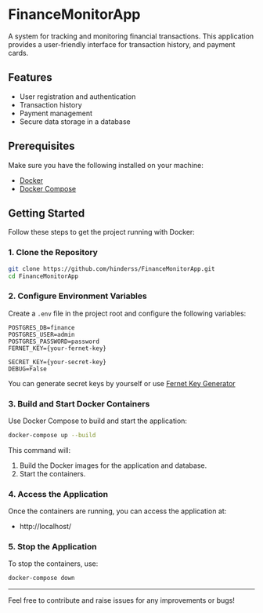 # FinanceMonitorApp

A system for tracking and monitoring financial transactions. This application provides a user-friendly interface for transaction history, and payment cards.

## Features

- User registration and authentication
- Transaction history
- Payment management
- Secure data storage in a database

## Prerequisites

Make sure you have the following installed on your machine:

- [Docker](https://www.docker.com/get-started)
- [Docker Compose](https://docs.docker.com/compose/install/)

## Getting Started

Follow these steps to get the project running with Docker:

### 1. Clone the Repository

```bash
git clone https://github.com/hinderss/FinanceMonitorApp.git
cd FinanceMonitorApp
```

### 2. Configure Environment Variables

Create a `.env` file in the project root and configure the following variables:

```env
POSTGRES_DB=finance
POSTGRES_USER=admin
POSTGRES_PASSWORD=password
FERNET_KEY={your-fernet-key}

SECRET_KEY={your-secret-key}
DEBUG=False
```
You can generate secret keys by yourself or use [Fernet Key Generator](https://fernetkeygen.com/)

### 3. Build and Start Docker Containers

Use Docker Compose to build and start the application:

```bash
docker-compose up --build
```

This command will:

1. Build the Docker images for the application and database.
2. Start the containers.

### 4. Access the Application

Once the containers are running, you can access the application at:

- http://localhost/

### 5. Stop the Application

To stop the containers, use:

```bash
docker-compose down
```

---

Feel free to contribute and raise issues for any improvements or bugs!